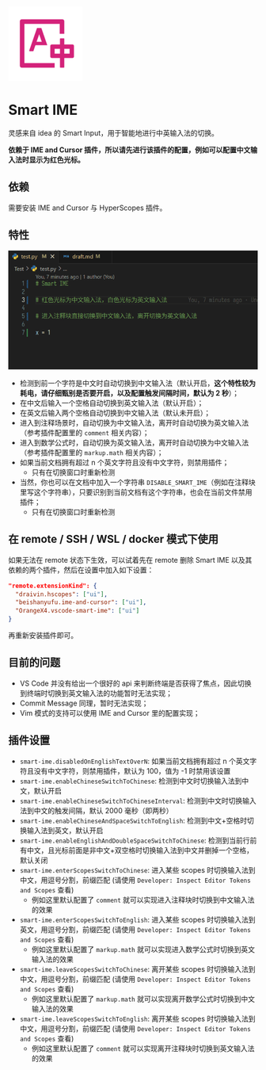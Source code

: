![](./icon.png)

# Smart IME

灵感来自 idea 的 Smart Input，用于智能地进行中英输入法的切换。

**依赖于 IME and Cursor 插件，所以请先进行该插件的配置，例如可以配置中文输入法时显示为红色光标。**

## 依赖

需要安装 IME and Cursor 与 HyperScopes 插件。

## 特性

![](./smart-ime.gif)

- 检测到前一个字符是中文时自动切换到中文输入法（默认开启，**这个特性较为耗电，请仔细甄别是否要开启，以及配置触发间隔时间，默认为 2 秒**）；
- 在中文后输入一个空格自动切换到英文输入法（默认开启）；
- 在英文后输入两个空格自动切换到中文输入法（默认未开启）；
- 进入到注释场景时，自动切换为中文输入法，离开时自动切换为英文输入法（参考插件配置里的 `comment` 相关内容）；
- 进入到数学公式时，自动切换为英文输入法，离开时自动切换为中文输入法（参考插件配置里的 `markup.math` 相关内容）；
- 如果当前文档拥有超过 n 个英文字符且没有中文字符，则禁用插件；
  - 只有在切换窗口时重新检测
- 当然，你也可以在文档中加入一个字符串 `DISABLE_SMART_IME`（例如在注释块里写这个字符串），只要识别到当前文档有这个字符串，也会在当前文件禁用插件；
  - 只有在切换窗口时重新检测


## 在 remote / SSH / WSL / docker 模式下使用

如果无法在 remote 状态下生效，可以试着先在 remote 删除 Smart IME 以及其依赖的两个插件，然后在设置中加入如下设置：

```json
"remote.extensionKind": {
  "draivin.hscopes": ["ui"],
  "beishanyufu.ime-and-cursor": ["ui"],
  "OrangeX4.vscode-smart-ime": ["ui"]
}
```

再重新安装插件即可。


## 目前的问题

- VS Code 并没有给出一个很好的 api 来判断终端是否获得了焦点，因此切换到终端时切换到英文输入法的功能暂时无法实现；
- Commit Message 同理，暂时无法实现；
- Vim 模式的支持可以使用 IME and Cursor 里的配置实现；

## 插件设置

- `smart-ime.disabledOnEnglishTextOverN`: 如果当前文档拥有超过 n 个英文字符且没有中文字符，则禁用插件，默认为 100，值为 -1 时禁用该设置
- `smart-ime.enableChineseSwitchToChinese`: 检测到中文时切换输入法到中文，默认开启
- `smart-ime.enableChineseSwitchToChineseInterval`: 检测到中文时切换输入法到中文的触发间隔，默认 2000 毫秒（即两秒）
- `smart-ime.enableChineseAndSpaceSwitchToEnglish`: 检测到中文+空格时切换输入法到英文，默认开启
- `smart-ime.enableEnglishAndDoubleSpaceSwitchToChinese`: 检测到当前行前有中文，且光标前面是非中文+双空格时切换输入法到中文并删掉一个空格，默认关闭
- `smart-ime.enterScopesSwitchToChinese`: 进入某些 scopes 时切换输入法到中文，用逗号分割，前缀匹配 (请使用 `Developer: Inspect Editor Tokens and Scopes` 查看)
  - 例如这里默认配置了 `comment` 就可以实现进入注释块时切换到中文输入法的效果
- `smart-ime.enterScopesSwitchToEnglish`: 进入某些 scopes 时切换输入法到英文，用逗号分割，前缀匹配 (请使用 `Developer: Inspect Editor Tokens and Scopes` 查看)
  - 例如这里默认配置了 `markup.math` 就可以实现进入数学公式时切换到英文输入法的效果
- `smart-ime.leaveScopesSwitchToChinese`: 离开某些 scopes 时切换输入法到中文，用逗号分割，前缀匹配 (请使用 `Developer: Inspect Editor Tokens and Scopes` 查看)
  - 例如这里默认配置了 `markup.math` 就可以实现离开数学公式时切换到中文输入法的效果
- `smart-ime.leaveScopesSwitchToEnglish`: 离开某些 scopes 时切换输入法到中文，用逗号分割，前缀匹配 (请使用 `Developer: Inspect Editor Tokens and Scopes` 查看)
  - 例如这里默认配置了 `comment` 就可以实现离开注释块时切换到英文输入法的效果

